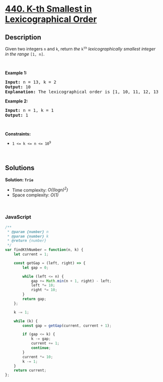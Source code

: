 # [440. K-th Smallest in Lexicographical Order](https://leetcode.com/problems/k-th-smallest-in-lexicographical-order)

## Description

<div class="elfjS" data-track-load="description_content"><p>Given two integers <code>n</code> and <code>k</code>, return <em>the</em> <code>k<sup>th</sup></code> <em>lexicographically smallest integer in the range</em> <code>[1, n]</code>.</p>

<p>&nbsp;</p>
<p><strong class="example">Example 1:</strong></p>

<pre><strong>Input:</strong> n = 13, k = 2
<strong>Output:</strong> 10
<strong>Explanation:</strong> The lexicographical order is [1, 10, 11, 12, 13, 2, 3, 4, 5, 6, 7, 8, 9], so the second smallest number is 10.
</pre>

<p><strong class="example">Example 2:</strong></p>

<pre><strong>Input:</strong> n = 1, k = 1
<strong>Output:</strong> 1
</pre>

<p>&nbsp;</p>
<p><strong>Constraints:</strong></p>

<ul>
	<li><code>1 &lt;= k &lt;= n &lt;= 10<sup>9</sup></code></li>
</ul>
</div>

<p>&nbsp;</p>

## Solutions

**Solution: `Trie`**
- Time complexity: <em>O((logn)<sup>2</sup>)</em>
- Space complexity: <em>O(1)</em>

<p>&nbsp;</p>

### **JavaScript**

```js
/**
 * @param {number} n
 * @param {number} k
 * @return {number}
 */
var findKthNumber = function(n, k) {
    let current = 1;

    const getGap = (left, right) => {
        let gap = 0;

        while (left <= n) {
            gap += Math.min(n + 1, right) - left;
            left *= 10;
            right *= 10;
        }
        return gap;
    };

    k -= 1;

    while (k) {
        const gap = getGap(current, current + 1);

        if (gap <= k) {
            k -= gap;
            current += 1;
            continue;
        }
        current *= 10;
        k -= 1;
    }
    return current;
};
```
